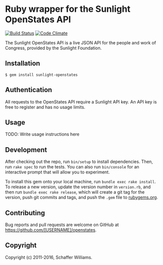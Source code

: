 # Ruby wrapper for the Sunlight OpenStates API

[travis]: https://travis-ci.org/advocacyinstitute/openstates
[codeclimate]: https://codeclimate.com/github/advocacyinstitute/openstates

[![Build Status](https://travis-ci.org/advocacyinstitute/openstates.svg?branch=master)][travis]
[![Code Climate](https://codeclimate.com/github/advocacyinstitute/openstates/badges/gpa.svg)][codeclimate]

The Sunlight OpenStates API is a live JSON API for the people and work of Congress, provided by the Sunlight Foundation.

## Installation

    $ gem install sunlight-openstates

## Authentication

All requests to the OpenStates API require a Sunlight API key. An API key is free to register and has no usage limits.

## Usage

TODO: Write usage instructions here

## Development

After checking out the repo, run `bin/setup` to install dependencies. Then, run `rake spec` to run the tests. You can also run `bin/console` for an interactive prompt that will allow you to experiment.

To install this gem onto your local machine, run `bundle exec rake install`. To release a new version, update the version number in `version.rb`, and then run `bundle exec rake release`, which will create a git tag for the version, push git commits and tags, and push the `.gem` file to [rubygems.org](https://rubygems.org).

## Contributing

Bug reports and pull requests are welcome on GitHub at https://github.com/[USERNAME]/openstates.

## Copyright
Copyright (c) 2011-2016, Schaffer Williams.
